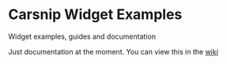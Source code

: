 # Carsnip Widget Examples
Widget examples, guides and documentation

Just documentation at the moment. You can view this in the [wiki](https://github.com/carsnip/widget-examples/wiki)
